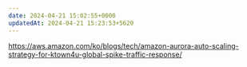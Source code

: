 ```yaml
---
date: 2024-04-21 15:02:55+0000
updatedAt: 2024-04-21 15:23:53+5620
---
```

https://aws.amazon.com/ko/blogs/tech/amazon-aurora-auto-scaling-strategy-for-ktown4u-global-spike-traffic-response/